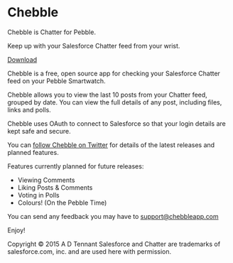 # Chebble

Chebble is Chatter for Pebble.

Keep up with your Salesforce Chatter feed from your wrist.

[Download]()

Chebble is a free, open source app for checking your Salesforce Chatter feed on your Pebble Smartwatch.

Chebble allows you to view the last 10 posts from your Chatter feed, grouped by date. You can view the full details of any post, including files, links and polls.

Chebble uses OAuth to connect to Salesforce so that your login details are kept safe and secure.

You can [follow Chebble on Twitter](http://twitter.com/chebbleapp) for details of the latest releases and planned features.

Features currently planned for future releases:

* Viewing Comments
* Liking Posts & Comments
* Voting in Polls
* Colours! (On the Pebble Time)

You can send any feedback you may have to [support@chebbleapp.com](mailto:support@chebbleapp.com)

Enjoy!

Copyright © 2015 A D Tennant
Salesforce and Chatter are trademarks of salesforce.com, inc. and are used here with permission.
